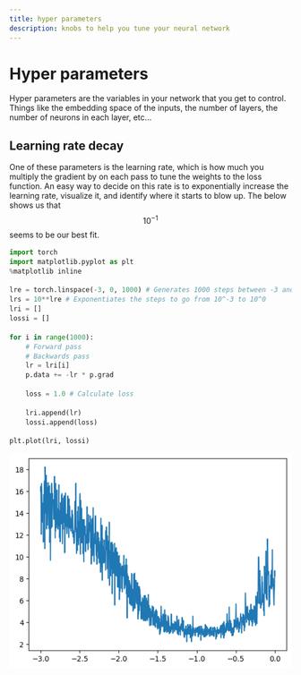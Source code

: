 ```yaml
---
title: hyper parameters
description: knobs to help you tune your neural network
---
```


# Hyper parameters

Hyper parameters are the variables in your network that you get to control. Things like the embedding space of the inputs, the number of layers, the number of neurons in each layer, etc...

## Learning rate decay

One of these parameters is the learning rate, which is how much you multiply the gradient by on each pass to tune the weights to the loss function. An easy way to decide on this rate is to exponentially increase the learning rate, visualize it, and identify where it starts to blow up. The below shows us that $$10^{-1}$$ seems to be our best fit.

```python
import torch
import matplotlib.pyplot as plt
%matplotlib inline

lre = torch.linspace(-3, 0, 1000) # Generates 1000 steps between -3 and 0
lrs = 10**lre # Exponentiates the steps to go from 10^-3 to 10^0
lri = []
lossi = []

for i in range(1000):
    # Forward pass
    # Backwards pass
    lr = lri[i]
    p.data += -lr * p.grad

    loss = 1.0 # Calculate loss

    lri.append(lr)
    lossi.append(loss)

plt.plot(lri, lossi)

```

![](./learning-rate-decay.png "Line graph showing learning rate decay")
